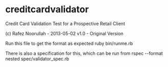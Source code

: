 creditcardvalidator
===================

Credit Card Validation Test for a Prospective Retail Client

(c) Rafez Noorullah - 2013-05-02
v1.0 - Original Version

Run this file to get the format as expected
ruby bin/runme.rb

There is also a specification for this, which can be run from
rspec --format nested spec/validator_spec.rb